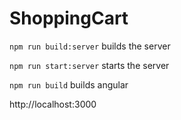 # ShoppingCart

`npm run build:server` builds the server

`npm run start:server` starts the server

`npm run build` builds angular

http://localhost:3000